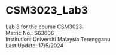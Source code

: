 # CSM3023_Lab3  
Lab 3 for the course CSM3023.  
Matric No.: S63606  
Institution: Universiti Malaysia Terengganu  
Last Update: 17/5/2024  
